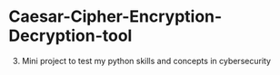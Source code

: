 # Caesar-Cipher-Encryption-Decryption-tool
3. Mini project to test my python skills and concepts in cybersecurity
